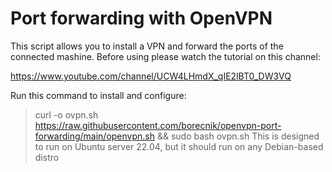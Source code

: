 # Port forwarding with OpenVPN
This script allows you to install a VPN and forward the ports of the connected mashine.
Before using please watch the tutorial on this channel:

https://www.youtube.com/channel/UCW4LHmdX_qIE2lBT0_DW3VQ


Run this command to install and configure:

>curl -o ovpn.sh https://raw.githubusercontent.com/borecnik/openvpn-port-forwarding/main/openvpn.sh && sudo bash ovpn.sh
This is designed to run on Ubuntu server 22.04, but it should run on any Debian-based distro
